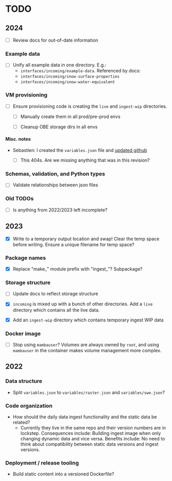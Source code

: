 # TODO

## 2024

- [ ] Review docs for out-of-date information


### Example data

- [ ] Unify all example data in one directory. E.g.:
    * `interfaces/incoming/example-data`. Referenced by docs:
    * `interfaces/incoming/snow-surface-properties`
    * `interfaces/incoming/snow-water-equivalent`


### VM provisioning

- [ ] Ensure provisioning code is creating the `live` and `ingest-wip` directories.
    - [ ] Manually create them in all prod/pre-prod envs
    - [ ] Cleanup OBE storage dirs in all envs


#### Misc. notes

* Sebastien: I created the `variables.json` file and
  [updated github](https://github.com/nsidc/snow-today-webapp-server/blob/region-data-draft-spec-1/doc/interfaces/supercomputer_data/drafts/20231026_variables/variables.json)
    - [ ] This 404s. Are we missing anything that was in this revision?


### Schemas, validation, and Python types

- [ ] Validate relationships between json files


### Old TODOs

- [ ] Is anything from 2022/2023 left incomplete?


## 2023

- [x] Write to a temporary output location and swap! Clear the temp space before
      writing. Ensure a unique filename for temp space?


### Package names

- [x] Replace "make_" module prefix with "ingest_"? Subpackage?


### Storage structure

- [ ] Update docs to reflect storage structure
- [x] `incoming` is mixed up with a bunch of other directories. Add a `live` directory
      which contains all the live data.
- [x] Add an `ingest-wip` directory which contains temporary ingest WIP data


### Docker image

- [ ] Stop using `mambauser`? Volumes are always owned by `root`, and using `mambauser`
    in the container makes volume management more complex.


## 2022

### Data structure

* Split `variables.json` to `variables/raster.json` and `variables/swe.json`?


### Code organization

* How should the daily data ingest functionality and the static data be related?
  * Currently they live in the same repo and their version numbers are in lockstep.
    Consequences include: Building ingest image when only changing dynamic data and
    vice versa. Benefits include: No need to think about compatibility between static
    data versions and ingest versions.


### Deployment / release tooling

* Build static content into a versioned Dockerfile?
